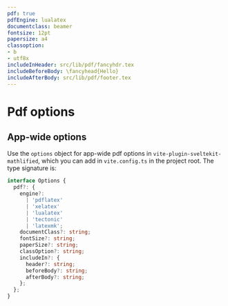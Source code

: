 ```yaml
---
pdf: true
pdfEngine: lualatex
documentclass: beamer
fontsize: 12pt
papersize: a4
classoption:
- b
- utf8x
includeInHeader: src/lib/pdf/fancyhdr.tex
includeBeforeBody: \fancyhead{Hello}
includeAfterBody: src/lib/pdf/footer.tex
---
```


# Pdf options

## App-wide options

Use the `options` object for app-wide pdf options in
`vite-plugin-sveltekit-mathlified`, which you can add in
`vite.config.ts` in the project root. The type signature is:

```ts
interface Options {
  pdf?: {
    engine?:
      | 'pdflatex'
      | 'xelatex'
      | 'lualatex'
      | 'tectonic'
      | 'latexmk';
    documentClass?: string;
    fontSize?: string;
    paperSize?: string;
    classOption?: string;
    includeIn?: {
      header?: string;
      beforeBody?: string;
      afterBody?: string;
    };
  };
}
```
